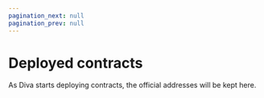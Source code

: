 ```yaml
---
pagination_next: null
pagination_prev: null
---
```


# Deployed contracts

As Diva starts deploying contracts, the official addresses will be kept here.

